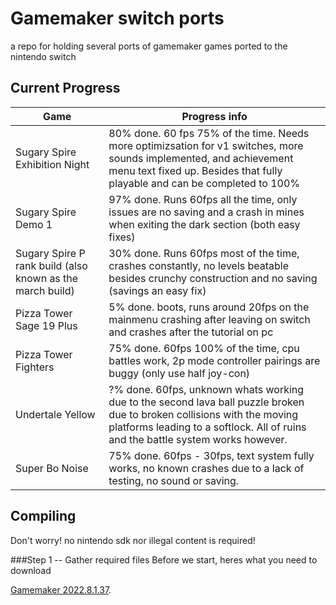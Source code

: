 # Gamemaker switch ports

a repo for holding several ports of gamemaker games ported to the nintendo switch

## Current Progress
| Game | Progress info |
| ------------- | ------------- |
| Sugary Spire Exhibition Night | 80% done. 60 fps 75% of the time. Needs more optimizsation for v1 switches, more sounds implemented, and achievement menu text fixed up. Besides that fully playable and can be completed to 100%|
| Sugary Spire Demo 1 | 97% done. Runs 60fps all the time, only issues are no saving and a crash in mines when exiting the dark section (both easy fixes)|
| Sugary Spire P rank build (also known as the march build) | 30% done. Runs 60fps most of the time, crashes constantly, no levels beatable besides crunchy construction and no saving (savings an easy fix)|
| Pizza Tower Sage 19 Plus | 5% done. boots, runs around 20fps on the mainmenu crashing after leaving on switch and crashes after the tutorial on pc|
| Pizza Tower Fighters | 75% done. 60fps 100% of the time, cpu battles work, 2p mode controller pairings are buggy (only use half joy-con)|
| Undertale Yellow | ?% done. 60fps, unknown whats working due to the second lava ball puzzle broken due to broken collisions with the moving platforms leading to a softlock. All of ruins and the battle system works however.|
| Super Bo Noise | 75% done. 60fps - 30fps, text system fully works, no known crashes due to a lack of testing, no sound or saving.|

## Compiling
Don't worry! no nintendo sdk nor illegal content is required!

###Step 1 -- Gather required files
Before we start, heres what you need to download

[Gamemaker 2022.8.1.37]([https://pages.github.com/](https://gms.yoyogames.com/GameMaker-Installer-2022.8.1.37.exe)).

